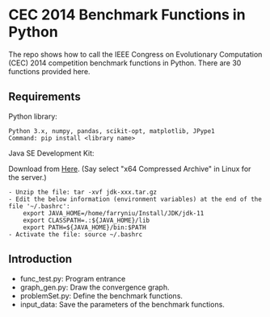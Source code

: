 # CEC 2014 Benchmark Functions in Python
The repo shows how to call the IEEE Congress on Evolutionary Computation (CEC) 2014 competition benchmark functions in Python. There are 30 functions provided here.

## Requirements
Python library:
```
Python 3.x, numpy, pandas, scikit-opt, matplotlib, JPype1
Command: pip install <library name> 
```
Java SE Development Kit:

Download from [Here](https://www.oracle.com/java/technologies/downloads/). (Say select "x64 Compressed Archive" in Linux for the server.)
```
- Unzip the file: tar -xvf jdk-xxx.tar.gz
- Edit the below information (environment variables) at the end of the file '~/.bashrc':
    export JAVA_HOME=/home/farryniu/Install/JDK/jdk-11
    export CLASSPATH=.:${JAVA_HOME}/lib
    export PATH=${JAVA_HOME}/bin:$PATH 
- Activate the file: source ~/.bashrc
```

## Introduction
- func_test.py: Program entrance
- graph_gen.py: Draw the convergence graph.
- problemSet.py: Define the benchmark functions.
- input_data: Save the parameters of the benchmark functions.
